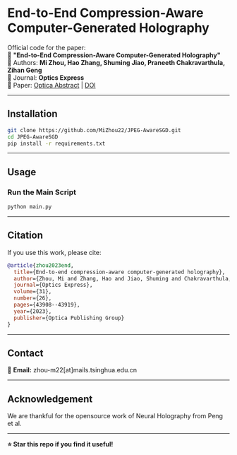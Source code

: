 # **End-to-End Compression-Aware Computer-Generated Holography**

Official code for the paper:  
📄 **"End-to-End Compression-Aware Computer-Generated Holography"**  
📝 Authors: **Mi Zhou, Hao Zhang, Shuming Jiao, Praneeth Chakravarthula, Zihan Geng**  
📌 Journal: **Optics Express**  
🔗 Paper: [Optica Abstract](https://opg.optica.org/abstract.cfm?uri=oe-31-26-43908) | [DOI](https://doi.org/10.1364/OE.505447)

---

## **Installation**
```bash
git clone https://github.com/MiZhou22/JPEG-AwareSGD.git
cd JPEG-AwareSGD
pip install -r requirements.txt
```

---

## **Usage**
### **Run the Main Script**
```bash
python main.py
```

---

## **Citation**
If you use this work, please cite:
```bibtex
@article{zhou2023end,
  title={End-to-end compression-aware computer-generated holography},
  author={Zhou, Mi and Zhang, Hao and Jiao, Shuming and Chakravarthula, Praneeth and Geng, Zihan},
  journal={Optics Express},
  volume={31},
  number={26},
  pages={43908--43919},
  year={2023},
  publisher={Optica Publishing Group}
}
```

---

## **Contact**
📩 **Email:** zhou-m22[at]mails.tsinghua.edu.cn  

---
## **Acknowledgement**
We are thankful for the opensource work of Neural Holography from Peng et al.

---
**⭐ Star this repo if you find it useful!**
